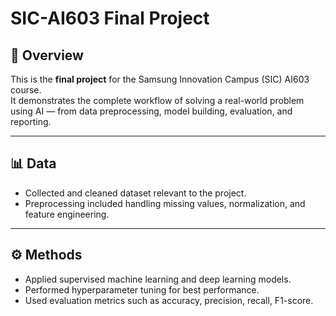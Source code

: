 # SIC-AI603 Final Project

## 📌 Overview
This is the **final project** for the Samsung Innovation Campus (SIC) AI603 course.  
It demonstrates the complete workflow of solving a real-world problem using AI — from data preprocessing, model building, evaluation, and reporting.

---

## 📊 Data
- Collected and cleaned dataset relevant to the project.
- Preprocessing included handling missing values, normalization, and feature engineering.

---

## ⚙️ Methods
- Applied supervised machine learning and deep learning models.
- Performed hyperparameter tuning for best performance.
- Used evaluation metrics such as accuracy, precision, recall, F1-score.
